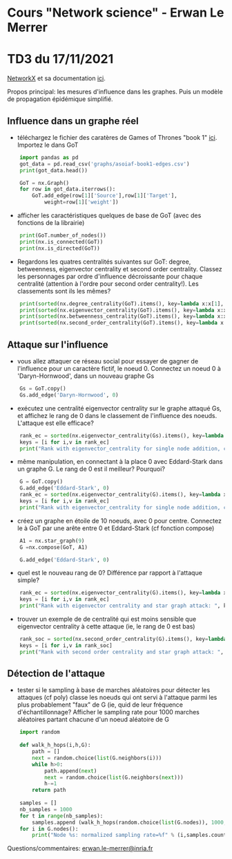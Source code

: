 # Cours "Network science" - Erwan Le Merrer
# TD3 du 17/11/2021

[NetworkX](https://networkx.github.io/) et sa documentation [ici](https://networkx.github.io/documentation/stable/index.html).

Propos principal: les mesures d'influence dans les graphes. Puis un modèle de propagation épidémique simplifié.

## Influence dans un graphe réel

*  téléchargez le fichier des caratères de Games of Thrones "book 1" [ici](https://github.com/mathbeveridge/asoiaf). Importez le dans GoT

```python
    import pandas as pd
    got_data = pd.read_csv('graphs/asoiaf-book1-edges.csv')
    print(got_data.head())

    GoT = nx.Graph()
    for row in got_data.iterrows():
        GoT.add_edge(row[1]['Source'],row[1]['Target'],
            weight=row[1]['weight'])
```

* afficher les caractéristiques quelques de base de GoT (avec des fonctions de la librairie)

```python
    print(GoT.number_of_nodes())
    print(nx.is_connected(GoT))
    print(nx.is_directed(GoT))
```

* Regardons les quatres centralités suivantes sur GoT: degree, betweenness, eigenvector centrality et second order centrality. Classez les personnages par ordre d'influence décroissante pour chaque centralité (attention à l'ordre pour second order centrality!). Les classements sont ils les mêmes?

```python
    print(sorted(nx.degree_centrality(GoT).items(), key=lambda x:x[1], reverse=True))
    print(sorted(nx.eigenvector_centrality(GoT).items(), key=lambda x:x[1], reverse=True))
    print(sorted(nx.betweenness_centrality(GoT).items(), key=lambda x:x[1], reverse=True))
    print(sorted(nx.second_order_centrality(GoT).items(), key=lambda x:x[1], reverse=False))
```

## Attaque sur l'influence 
* vous allez attaquer ce réseau social pour essayer de gagner de l'influence pour un caractère fictif, le noeud 0. Connectez un noeud 0 à 'Daryn-Hornwood', dans un nouveau graphe Gs

```python
    Gs = GoT.copy()
    Gs.add_edge('Daryn-Hornwood', 0)
```

* exécutez une centralité eigenvector centrality sur le graphe attaqué Gs, et affichez le rang de 0 dans le classement de l'influence des noeuds. L'attaque est elle efficace?

```python
    rank_ec = sorted(nx.eigenvector_centrality(Gs).items(), key=lambda x:x[1], reverse=True)
    keys = [i for i,v in rank_ec]
    print("Rank with eigenvector_centrality for single node addition, connected to Daryn-Hornwood: ", keys.index(0))
```

* même manipulation, en connectant à la place 0 avec Eddard-Stark dans un graphe G. Le rang de 0 est il meilleur? Pourquoi?

```python
    G = GoT.copy()
    G.add_edge('Eddard-Stark', 0)
    rank_ec = sorted(nx.eigenvector_centrality(G).items(), key=lambda x:x[1], reverse=True)
    keys = [i for i,v in rank_ec]
    print("Rank with eigenvector_centrality for single node addition, connected to Eddard-Stark: ", keys.index(0))
```

* créez un graphe en étoile de 10 noeuds, avec 0 pour centre. Connectez le à GoT par une arête entre 0 et Eddard-Stark (cf fonction compose)

```python
    A1 = nx.star_graph(9)
    G =nx.compose(GoT, A1)

    G.add_edge('Eddard-Stark', 0)
```

* quel est le nouveau rang de 0? Différence par rapport à l'attaque simple?

```python
    rank_ec = sorted(nx.eigenvector_centrality(G).items(), key=lambda x:x[1], reverse=True)
    keys = [i for i,v in rank_ec]
    print("Rank with eigenvector centrality and star graph attack: ", keys.index(0))
```

* trouver un exemple de de centralité qui est moins sensible que eigenvector centrality à cette attaque (ie, le rang de 0 est bas)

```python
    rank_soc = sorted(nx.second_order_centrality(G).items(), key=lambda x:x[1], reverse=False)
    keys = [i for i,v in rank_soc]
    print("Rank with second order centrality and star graph attack: ", keys.index(0))
```

## Détection de l'attaque

* tester si le sampling à base de marches aléatoires pour détecter les attaques (cf poly) classe les noeuds qui ont servi à l'attaque parmi les plus probablement "faux" de G (ie, quid de leur fréquence d'échantillonnage? Afficher le sampling rate pour 1000 marches aléatoires partant chacune d'un noeud aléatoire de G

```python
    import random
    
    def walk_h_hops(i,h,G):
        path = []
        next = random.choice(list(G.neighbors(i)))
        while h>0:
            path.append(next)
            next = random.choice(list(G.neighbors(next)))
            h-=1
        return path
    
    samples = []
    nb_samples = 1000
    for t in range(nb_samples):
        samples.append (walk_h_hops(random.choice(list(G.nodes)), 1000, G)[-1] )
    for i in G.nodes():
        print("Node %s: normalized sampling rate=%f" % (i,samples.count(i)/nb_samples))
```

Questions/commentaires: erwan.le-merrer@inria.fr
